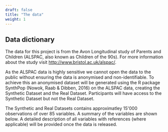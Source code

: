 ```yaml
---
draft: false
title: "The data"
weight: 1
---
```



## Data dictionary

The data for this project is from the Avon Longitudinal study of Parents and Children (ALSPAC, also known as Children of the 90s). For more information about the study visit http://www.bristol.ac.uk/alspac/. 

As the ALSPAC data is highly sensitive we cannot open the data to the public without ensuring the data is anonymised and non-identifiable. To achieve this an anonymised dataset will be generated using the R package SynthPop (Nowok, Raab & Dibben, 2016) on the ALSPAC data, creating the Synthetic Dataset and the Real Dataset. Participants will have access to the Synthetic Dataset but not the Real Dataset. 

The Synthetic and Real Datasets contains approximatley 15'000 observations of over 85 variables. A summary of the variables are shown below. A detailed description of all variables with references (where applicable) will be provided once the data is released. 


